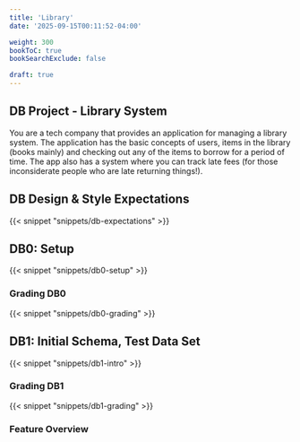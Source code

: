 ```yaml
---
title: 'Library'
date: '2025-09-15T00:11:52-04:00'

weight: 300
bookToC: true
bookSearchExclude: false

draft: true
---
```


## DB Project - Library System

You are a tech company that provides an application for managing a library system. The application has the basic concepts of users, items in the library (books mainly) and checking out any of the items to borrow for a period of time. The app also has a system where you can track late fees (for those inconsiderate people who are late returning things!).

## DB Design & Style Expectations

{{< snippet "snippets/db-expectations" >}}

## DB0: Setup

{{< snippet "snippets/db0-setup" >}}

### Grading DB0

{{< snippet "snippets/db0-grading" >}}

## DB1: Initial Schema, Test Data Set

{{< snippet "snippets/db1-intro" >}}

### Grading DB1

{{< snippet "snippets/db1-grading" >}}

### Feature Overview